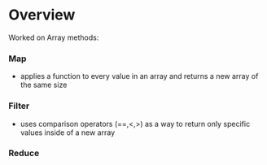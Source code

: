 # Overview
Worked on Array methods:

### Map
- applies a function to every value in an array and returns a new array of the same size
### Filter
- uses comparison operators (==,<,>) as a way to return only specific values inside of a new array

### Reduce